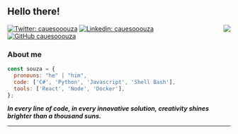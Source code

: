 <h2> Hello there!</h2>
<img align='right' src="https://cauesooouza.sirv.com/Images/_f2a858eb-cb27-4b06-ae39-b255bfe90b15-removebg-preview.png?w=230&format=gif">

[![Twitter: cauesooouza](https://img.shields.io/twitter/follow/cauesooouza?style=social)](https://twitter.com/cauesooouza)
[![Linkedin: cauesooouza](https://img.shields.io/badge/-cauesooouza-blue?style=flat-square&logo=Linkedin&logoColor=white&link=https://www.linkedin.com/in/cauesooouza/)](https://www.linkedin.com/in/cauesooouza/)
[![GitHub cauesooouza](https://img.shields.io/github/followers/cauesooouza?label=follow&style=social)](https://github.com/cauesooouza)

### About me

```javascript
const souza = {
  pronouns: "he" | "him",
  code: ['C#', 'Python', 'Javascript', 'Shell Bash'],
  tools: ['React', 'Node', 'Docker'],
};
```

<em><b>In every line of code, in every innovative solution, creativity shines brighter than a thousand suns.</b></em>

---
